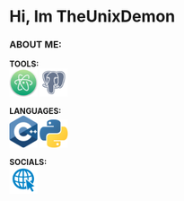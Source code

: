 # Hi, Im TheUnixDemon

### ABOUT ME:
**TOOLS:** <br>
<img src="img/atom-logo.png" alt="Atom" width="50"/>
<img src="img/postgresql-inc-logo.png" alt="PostgreSQL" width="50"/>



**LANGUAGES:** <br>
<img src="img/c-logo.png" alt="C++" width="50"/>
<img src="img/python-logo.png" alt="Python" width="50"/>


**SOCIALS:** <br>
<a href="http://bfi.bbs-me.org:1549/index.html" rel="test"><img src="img/logo-internet-chemiphase-updated-website-goes-live-chemiphase-ltd-12.png" width="50" /></a>

<!-- https://brandslogos.com/ -->
